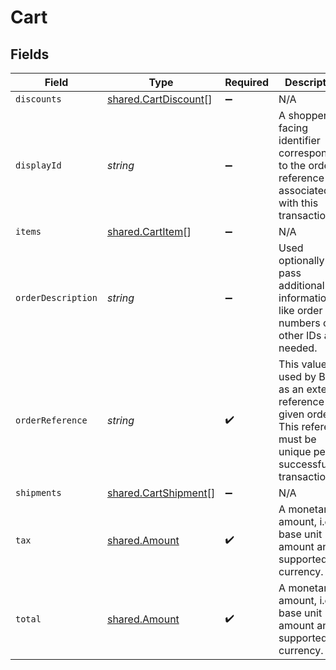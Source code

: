 # Cart


## Fields

| Field                                                                                                                           | Type                                                                                                                            | Required                                                                                                                        | Description                                                                                                                     | Example                                                                                                                         |
| ------------------------------------------------------------------------------------------------------------------------------- | ------------------------------------------------------------------------------------------------------------------------------- | ------------------------------------------------------------------------------------------------------------------------------- | ------------------------------------------------------------------------------------------------------------------------------- | ------------------------------------------------------------------------------------------------------------------------------- |
| `discounts`                                                                                                                     | [shared.CartDiscount](../../../sdk/models/shared/cartdiscount.md)[]                                                             | :heavy_minus_sign:                                                                                                              | N/A                                                                                                                             |                                                                                                                                 |
| `displayId`                                                                                                                     | *string*                                                                                                                        | :heavy_minus_sign:                                                                                                              | A shopper-facing identifier corresponding to the order reference associated with this transaction.                              | 215614191                                                                                                                       |
| `items`                                                                                                                         | [shared.CartItem](../../../sdk/models/shared/cartitem.md)[]                                                                     | :heavy_minus_sign:                                                                                                              | N/A                                                                                                                             |                                                                                                                                 |
| `orderDescription`                                                                                                              | *string*                                                                                                                        | :heavy_minus_sign:                                                                                                              | Used optionally to pass additional information like order numbers or other IDs as needed.                                       | Order #1234567890                                                                                                               |
| `orderReference`                                                                                                                | *string*                                                                                                                        | :heavy_check_mark:                                                                                                              | This value is used by Bolt as an external reference to a given order. This reference must be unique per successful transaction. | order_100                                                                                                                       |
| `shipments`                                                                                                                     | [shared.CartShipment](../../../sdk/models/shared/cartshipment.md)[]                                                             | :heavy_minus_sign:                                                                                                              | N/A                                                                                                                             |                                                                                                                                 |
| `tax`                                                                                                                           | [shared.Amount](../../../sdk/models/shared/amount.md)                                                                           | :heavy_check_mark:                                                                                                              | A monetary amount, i.e. a base unit amount and a supported currency.                                                            |                                                                                                                                 |
| `total`                                                                                                                         | [shared.Amount](../../../sdk/models/shared/amount.md)                                                                           | :heavy_check_mark:                                                                                                              | A monetary amount, i.e. a base unit amount and a supported currency.                                                            |                                                                                                                                 |